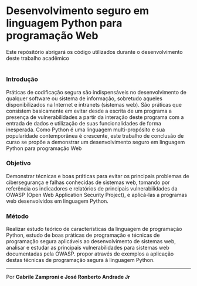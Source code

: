 # Desenvolvimento seguro em linguagem Python para programação Web

Este repósitório abrigará os código utilizados durante o desenvolvimento deste trabalho acadêmico

# 

### Introdução

Práticas de codificação segura são indispensáveis no desenvolvimento de qualquer  software ou sistema de informação, sobretudo aqueles disponibilizados na Internet e intranets (sistemas web). São práticas que consistem basicamente em evitar desde a escrita de um programa a presença de vulnerabilidades a partir da interação deste programa com a entrada de dados e utilização de suas funcionalidades de forma inesperada. Como Python é uma linguagem multi-propósito e sua popularidade contemporânea é crescente, este trabalho de conclusão de curso se propõe a demonstrar um desenvolvimento seguro em linguagem Python para programação Web 

### Objetivo

Demonstrar técnicas e boas práticas para evitar os principais problemas de cibersegurança e falhas conhecidas de sistemas web, tomando por referência os indicadores e relatórios de principais vulnerabilidades da  OWASP (Open Web Application Security Project), e aplicá-las a programas web desenvolvidos em linguagem Python. 


### Método

Realizar estudo teórico de características da linguagem de programação Python, estudo de boas práticas de programação e técnicas de programação segura aplicáveis ao desenvolvimento de sistemas web, analisar e estudar as principais vulnerabilidades para sistemas web documentadas pela OWASP. propor através de exemplos a aplicação destas técnicas de programação segura à linguagem Python.

----

Por **Gabrile Zamproni e José Ronberto Andrade Jr**
